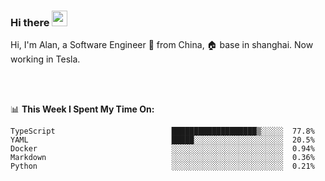 ### Hi there <img src="https://media.giphy.com/media/hvRJCLFzcasrR4ia7z/giphy.gif" width="25px">

<!-- ![visitors](https://visitor-badge.glitch.me/badge?page_id=dislfyer.dislfyer) -->

Hi, I'm Alan, a Software Engineer 🚀 from China, 🏠 base in shanghai. Now working in Tesla.

<br/>
<br/>

📊 **This Week I Spent My Time On:**


<!--START_SECTION:waka-->

```text
TypeScript                          ███████████████████▒░░░░░  77.8%
YAML                                █████░░░░░░░░░░░░░░░░░░░░  20.5%
Docker                              ░░░░░░░░░░░░░░░░░░░░░░░░░  0.94%
Markdown                            ░░░░░░░░░░░░░░░░░░░░░░░░░  0.36%
Python                              ░░░░░░░░░░░░░░░░░░░░░░░░░  0.21%
```

<!--END_SECTION:waka-->

<!--
**About Me:**
 -->
